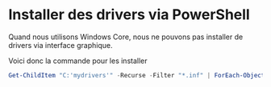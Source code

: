 # Installer des drivers via PowerShell

Quand nous utilisons Windows Core, nous ne pouvons pas installer de
drivers via interface graphique.

Voici donc la commande pour les installer

``` powershell
Get-ChildItem "C:'mydrivers'" -Recurse -Filter "*.inf" | ForEach-Object { PNPUtil.exe /add-driver $_.FullName /install }
```
